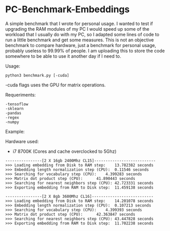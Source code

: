 # PC-Benchmark-Embeddings
A simple benchmark that I wrote for personal usage. I wanted to test if upgrading the RAM modules of my PC I would speed up some of the workload that I usually do with my PC, so I adapted some lines of code to run a little benchmark and get some measures. This is not an objective benchmark to compare hardware, just a benchmark for personal usage, probably useless to 99.99% of people. I am uploading this to store the code somewhere to be able to use it another day if I need to. 

Usage:
```
python3 benchmark.py [-cuda]

```
-cuda flags uses the GPU for matrix operations. 

Requeriments:

```
-tensoflow
-sklearn
-pandas
-regex
-numpy
```

Example:

Hardware used:
  - i7 8700K (Cores and cache overclocked to 5Ghz)
 
```
----------------[2 X 16gb 2400Mhz CL15]---------------------------
>>> Loading embedding from Disk to RAM step: 	13.782382 seconds
>>> Embedding length normalization step (CPU): 	0.11546 seconds
>>> Searching for vocabulary step (CPU): 	4.399283 seconds
>>> Matrix dot product step (CPU): 		41.890443 seconds
>>> Searching for nearest neighbors step (CPU): 42.723331 seconds
>>> Exporting embedding from RAM to Disk step: 	11.459138 seconds

----------------[2 X 8gb 3600Mhz CL16]---------------------------
>>> Loading embedding from Disk to RAM step: 	14.201078 seconds
>>> Embedding length normalization step (CPU): 	0.107213 seconds
>>> Searching for vocabulary step (CPU): 	4.399393 seconds
>>> Matrix dot product step (CPU): 		42.363847 seconds
>>> Searching for nearest neighbors step (CPU): 43.447828 seconds
>>> Exporting embedding from RAM to Disk step: 	11.702238 seconds

```
